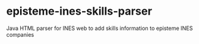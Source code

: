 episteme-ines-skills-parser
===========================

Java HTML parser for INES web to add skills information to episteme INES companies